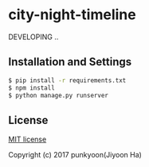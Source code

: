 # city-night-timeline

DEVELOPING ..

## Installation and Settings

```bash
$ pip install -r requirements.txt
$ npm install
$ python manage.py runserver
```

## License

[MIT license](https://github.com/punkyoon/city-night-timeline/blob/master/LICENSE)

Copyright (c) 2017 punkyoon(Jiyoon Ha)

